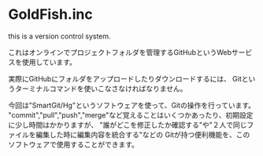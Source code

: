 GoldFish.inc
============

this is a version control system.

これはオンラインでプロジェクトフォルダを管理するGitHubというWebサービスを使用しています。

実際にGitHubにフォルダをアップロードしたりダウンロードするには、
Gitというターミナルコマンドを使いこなさなければなりません。

今回は"SmartGit/Hg"というソフトウェアを使って、Gitの操作を行っています。
"commit","pull","push","merge"など覚えることはいくつかあったり、初期設定に少し時間はかかりますが、
"誰がどこを修正したか確認する"や"２人で同じファイルを編集した時に編集内容を統合する"などの
Gitが持つ便利機能を、このソフトウェアで使用することができます。

